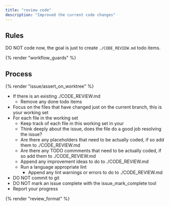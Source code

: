 ```yaml
---
title: "review code"
description: "Improved the current code changes"
---
```


## Rules

DO NOT code now, the goal is just to create `./CODE_REVIEW.md` todo items.

{% render "workflow_guards" %}

## Process

{% render "issue/assert_on_worktree" %}
- If there is an existing ./CODE_REVIEW.md
  - Remove any done todo items
- Focus on the files that have changed just on the current branch, this is your working set
- For each file in the working set
  - Keep track of each file in this working set in your
  - Think deeply about the issue, does the file do a good job resolving the issue?
  - Are there any placeholders that need to be actually coded, if so add them to ./CODE_REVIEW.md
  - Are there any TODO commments that need to be actually coded, if so add them to ./CODE_REVIEW.md
  - Append any improvement ideas to do to ./CODE_REVIEW.md
  - Run a language appropriate lint
    - Append any lint warnings or errors to do to ./CODE_REVIEW.md
- DO NOT commit to git
- DO NOT mark an issue complete with the issue_mark_complete tool
- Report your progress

{% render "review_format" %}
